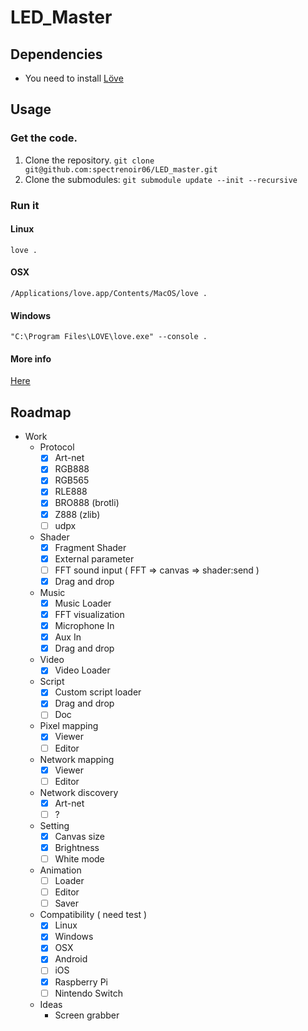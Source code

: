 LED_Master
============

## Dependencies
 - You need to install [Löve](https://love2d.org/#download)

## Usage
### Get the code.
1. Clone the repository. `git clone git@github.com:spectrenoir06/LED_master.git`
2. Clone the submodules: `git submodule update --init --recursive`
### Run it
#### Linux
`love .`
#### OSX
`/Applications/love.app/Contents/MacOS/love .`
#### Windows
`"C:\Program Files\LOVE\love.exe" --console .`
#### More info
[Here](https://love2d.org/wiki/Getting_Started)

## Roadmap

- Work
  - Protocol
    - [x] Art-net
    - [x] RGB888
    - [x] RGB565
    - [x] RLE888
    - [x] BRO888 (brotli)
    - [x] Z888 (zlib)
    - [ ] udpx
  - Shader
    - [x] Fragment Shader
    - [x] External parameter
    - [ ] FFT sound input ( FFT => canvas => shader:send )
    - [x] Drag and drop
  - Music
    - [x] Music Loader
    - [x] FFT visualization
    - [x] Microphone In
    - [x] Aux In
    - [x] Drag and drop
  - Video
    - [x] Video Loader
  - Script
    - [x] Custom script loader
    - [x] Drag and drop
    - [ ] Doc
  - Pixel mapping
    - [x] Viewer
    - [ ] Editor
  - Network mapping
    - [x] Viewer
    - [ ] Editor
  - Network discovery
    - [x] Art-net
    - [ ] ?
  - Setting
    - [x] Canvas size
    - [x] Brightness
    - [ ] White mode
  - Animation
    - [ ] Loader
    - [ ] Editor
    - [ ] Saver
  - Compatibility ( need test )
    - [x] Linux
    - [x] Windows
    - [x] OSX
    - [x] Android
    - [ ] iOS
    - [x] Raspberry Pi
    - [ ] Nintendo Switch
  - Ideas
    - Screen grabber
